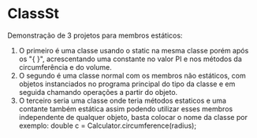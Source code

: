 # ClassSt
Demonstração de 3 projetos para membros estáticos:

1) O primeiro é uma classe usando o static na mesma classe porém após os "{ }", acrescentando uma constante no valor PI e nos métodos da circumferência e do volume. 
2) O segundo é uma classe normal com os membros não estáticos, com objetos instanciados no programa principal do tipo da classe e em seguida chamando operações a partir do objeto.
3) O terceiro seria uma classe onde teria métodos estaticos e uma contante também estática assim podendo utilizar esses membros independente
de qualquer objeto, basta colocar o nome da classe por exemplo:  double c = Calculator.circumference(radius);
